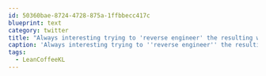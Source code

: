 ```yaml
---
id: 50360bae-8724-4728-875a-1ffbbecc417c
blueprint: text
category: twitter
title: "Always interesting trying to 'reverse engineer' the resulting whiteboard in the days following a #LeanCoffeeKL cc: @BrentLachman"
caption: 'Always interesting trying to ''reverse engineer'' the resulting whiteboard in the days following a <span class="hashtag hashtag_local">#<a href="http://tweettemp.darylchymko.ca/?tag=leancoffeekl">LeanCoffeeKL</a> cc: <span class="username username_linked">@<a href="https://twitter.com/BrentLachman" title="Brent Lachman">BrentLachman</a></span>'
tags:
  - LeanCoffeeKL
---
```

